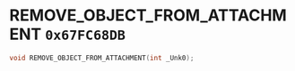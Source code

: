 # REMOVE_OBJECT_FROM_ATTACHMENT `0x67FC68DB`

```cpp
void REMOVE_OBJECT_FROM_ATTACHMENT(int _Unk0);
```